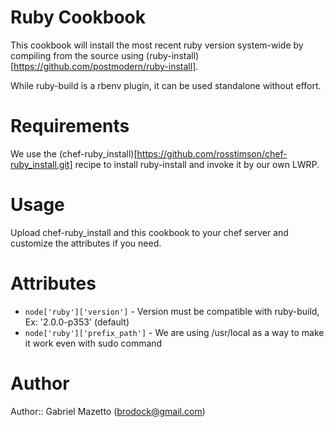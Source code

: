 # Ruby Cookbook

This cookbook will install the most recent ruby version system-wide
by compiling from the source using (ruby-install)[https://github.com/postmodern/ruby-install].

While ruby-build is a rbenv plugin, it can be used standalone without
effort.

# Requirements

We use the (chef-ruby_install)[https://github.com/rosstimson/chef-ruby_install.git] recipe to install ruby-install
and invoke it by our own LWRP.

# Usage

Upload chef-ruby_install and this cookbook to your chef server and
customize the attributes if you need.

# Attributes

* `node['ruby']['version']` - Version must be compatible with ruby-build, Ex: '2.0.0-p353' (default)
* `node['ruby']['prefix_path']` - We are using /usr/local as a way to make it work even with sudo command

# Author

Author:: Gabriel Mazetto (<brodock@gmail.com>)
